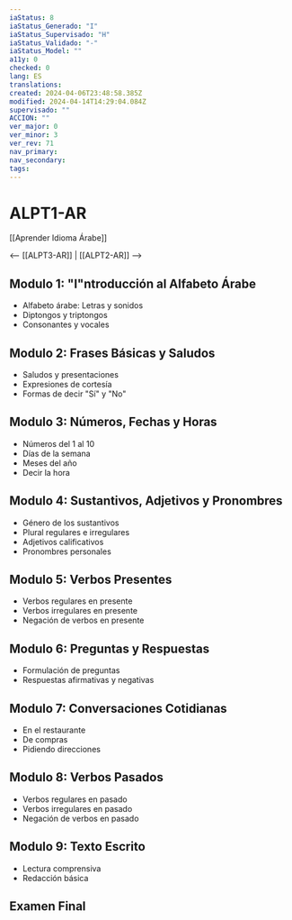 ```yaml
---
iaStatus: 8
iaStatus_Generado: "I"
iaStatus_Supervisado: "H"
iaStatus_Validado: "-"
iaStatus_Model: ""
a11y: 0
checked: 0
lang: ES
translations: 
created: 2024-04-06T23:48:58.385Z
modified: 2024-04-14T14:29:04.084Z
supervisado: ""
ACCION: ""
ver_major: 0
ver_minor: 3
ver_rev: 71
nav_primary: 
nav_secondary: 
tags:
---
```

# ALPT1-AR

[[Aprender Idioma Árabe]]

<-- [[ALPT3-AR]] | [[ALPT2-AR]] -->

## Modulo 1: "I"ntroducción al Alfabeto Árabe

- Alfabeto árabe: Letras y sonidos
- Diptongos y triptongos
- Consonantes y vocales

## Modulo 2: Frases Básicas y Saludos

- Saludos y presentaciones
- Expresiones de cortesía
- Formas de decir "Sí" y "No"

## Modulo 3: Números, Fechas y Horas

- Números del 1 al 10
- Días de la semana 
- Meses del año
- Decir la hora

## Modulo 4: Sustantivos, Adjetivos y Pronombres

- Género de los sustantivos 
- Plural regulares e irregulares 
- Adjetivos calificativos 
- Pronombres personales 

## Modulo 5: Verbos Presentes 

- Verbos regulares en presente 
- Verbos irregulares en presente 
- Negación de verbos en presente 

## Modulo 6: Preguntas y Respuestas 

- Formulación de preguntas 
- Respuestas afirmativas y negativas 
   
## Modulo 7: Conversaciones Cotidianas 

 - En el restaurante 
 - De compras 
 - Pidiendo direcciones 

## Modulo 8: Verbos Pasados 

 - Verbos regulares en pasado 
 - Verbos irregulares en pasado  
 - Negación de verbos en pasado

## Modulo 9: Texto Escrito
  
 - Lectura comprensiva  
 - Redacción básica  

## Examen Final